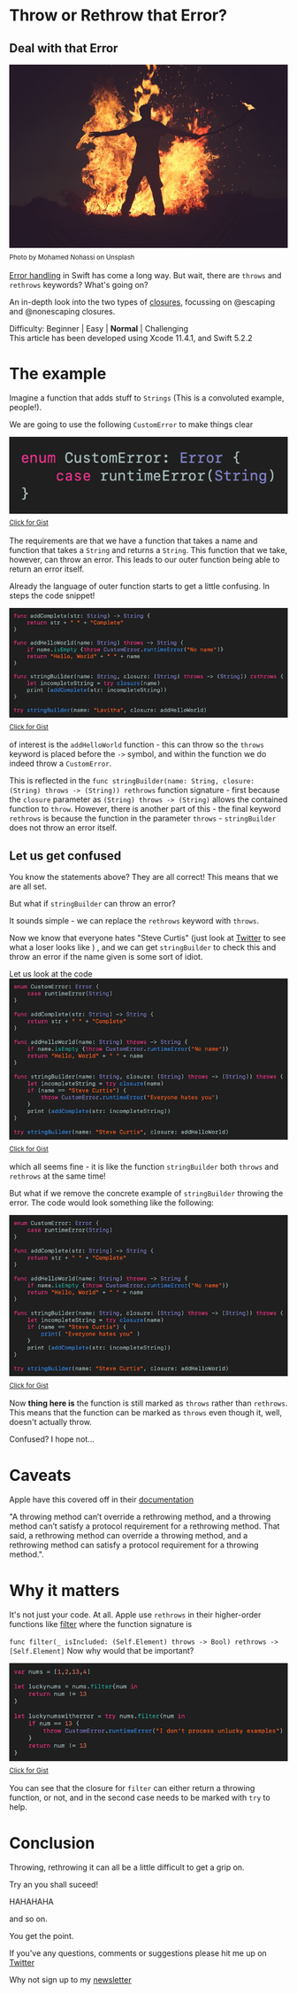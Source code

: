 # Throw or Rethrow that Error?
## Deal with that Error


![Photo by Mohamed Nohassi on Unsplash](Images/0*W5-bFbF3-ntC38qd.jpeg)<br/>
<sub>Photo by Mohamed Nohassi on Unsplash<sub>

[Error handling](https://medium.com/better-programming/error-handing-in-swift-dda6e3fb1c65) in Swift has come a long way. But wait, there are `throws` and `rethrows` keywords? What's going on?

An in-depth look into the two types of [closures](https://medium.com/swift-coding/swift-closures-c14cb7aa2170), focussing on @escaping and @nonescaping closures.

Difficulty: Beginner | Easy | **Normal** | Challenging<br/>
This article has been developed using Xcode 11.4.1, and Swift 5.2.2

# The example
Imagine a function that adds stuff to `Strings` (This is a convoluted example, people!).

We are going to use the following `CustomError` to make things clear

![customerror](Images/customerror.png)<br>
<sub>[Click for Gist](https://gist.github.com/stevencurtis/70bd3687e4315b4dfd4f72452a2b0514)<sub>

The requirements are that we have a function that takes a name and function that takes a `String` and returns a `String`.  This function that we take, however, can throw an error. This leads to our outer function being able to return an error itself.

Already the language of outer function starts to get a little confusing. In steps the code snippet!

![throwsrethrows](Images/throwsrethrows.png)<br>
<sub>[Click for Gist](https://gist.github.com/stevencurtis/c19fd59b997008cb1549ecf21afdd9d2)<sub>

of interest is the `addHelloWorld` function - this can throw so the `throws` keyword is placed before the `->` symbol, and within the function we do indeed throw a `CustomError`. 

This is reflected in the `func stringBuilder(name: String, closure: (String) throws -> (String)) rethrows` function signature - first because the `closure` parameter as `(String) throws -> (String)` allows the contained function to `throw`. However, there is another part of this - the final keyword `rethrows` is because the function in the parameter `throws` - `stringBuilder` does not throw an error itself.

## Let us get confused

You know the statements above? They are all correct! This means that we are all set.

But what if `stringBuilder` can throw an error? 

It sounds simple - we can replace the `rethrows` keyword with `throws`.

Now we know that everyone hates "Steve Curtis" (just look at [Twitter](https://twitter.com/stevenpcurtis) to see what a loser looks like ) , and we can get `stringBuilder` to check this and throw an error if the name given  is some sort of idiot.

Let us look at the code
![curtisidiot](Images/curtisidiot.png)<br>
<sub>[Click for Gist](https://gist.github.com/stevencurtis/790844e9a1dc67417bfc76465ee8af54)<sub>

which all seems fine - it is like the function `stringBuilder` both `throws` and `rethrows` at the same time! 

But what if we remove the concrete example of  `stringBuilder` throwing the error. The code would look something like the following:

![doesnotrethrow](Images/doesnotrethrow.png)<br>
<sub>[Click for Gist](https://gist.github.com/stevencurtis/86b13b7d508d7210a327f44cfc8d0fb5)<sub>

Now **thing here is** the function is still marked as `throws` rather than `rethrows`. This means that the function can be marked as `throws` even though it, well, doesn't actually throw.

Confused? I hope not...

# Caveats
Apple have this covered off in their [documentation](https://docs.swift.org/swift-book/ReferenceManual/Declarations.html)

"A throwing method can’t override a rethrowing method, and a throwing method can’t satisfy a protocol requirement for a rethrowing method. That said, a rethrowing method can override a throwing method, and a rethrowing method can satisfy a protocol requirement for a throwing method.".

# Why it matters
It's not just your code. At all. Apple use `rethrows` in their higher-order functions like [filter](https://developer.apple.com/documentation/swift/sequence/3018365-filter) where the function signature is

`func filter(_ isIncluded: (Self.Element) throws -> Bool) rethrows -> [Self.Element]`
Now why would that be important?

![luckynums](Images/luckynums.png)<br>
<sub>[Click for Gist](https://gist.github.com/stevencurtis/a97ec68c763cd9ab262207eb72c11f34)<sub>

You can see that the closure for `filter` can either return a throwing function, or not, and in the second case needs to be marked with `try` to help.


# Conclusion
Throwing, rethrowing it can all be a little difficult to get a grip on.

Try an you shall suceed!

HAHAHAHA

and so on.

You get the point.

If you've any questions, comments or suggestions please hit me up on [Twitter](https://twitter.com/stevenpcurtis) 

Why not sign up to my [newsletter](https://subscribe.to/swiftcodingblog/)
